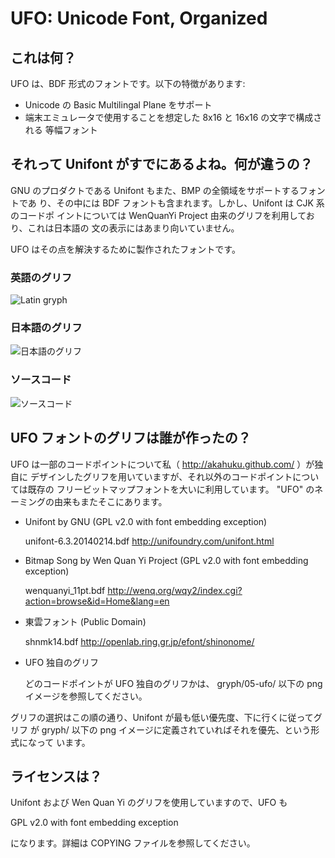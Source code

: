 # UFO: Unicode Font, Organized



## これは何？

UFO は、BDF 形式のフォントです。以下の特徴があります:

* Unicode の Basic Multilingal Plane をサポート
* 端末エミュレータで使用することを想定した 8x16 と 16x16 の文字で構成される
等幅フォント



## それって Unifont がすでにあるよね。何が違うの？

GNU のプロダクトである Unifont もまた、BMP の全領域をサポートするフォントであ
り、その中には BDF フォントも含まれます。しかし、Unifont は CJK 系のコードポ
イントについては WenQuanYi Project 由来のグリフを利用しており、これは日本語の
文の表示にはあまり向いていません。

UFO はその点を解決するために製作されたフォントです。

### 英語のグリフ

![Latin gryph](http://appsweets.net/ufo/latin.png "Latin gryph")

### 日本語のグリフ

![日本語のグリフ](http://appsweets.net/ufo/japanese.png "日本語のグリフ")

### ソースコード

![ソースコード](http://appsweets.net/ufo/source-code.png "ソースコード")



## UFO フォントのグリフは誰が作ったの？

UFO は一部のコードポイントについて私（ http://akahuku.github.com/ ）が独自に
デザインしたグリフを用いていますが、それ以外のコードポイントについては既存の
フリービットマップフォントを大いに利用しています。
"UFO" のネーミングの由来もまたそこにあります。

* Unifont by GNU (GPL v2.0 with font embedding exception)

  unifont-6.3.20140214.bdf
  http://unifoundry.com/unifont.html

* Bitmap Song by Wen Quan Yi Project (GPL v2.0 with font embedding exception)

  wenquanyi_11pt.bdf
  http://wenq.org/wqy2/index.cgi?action=browse&id=Home&lang=en

* 東雲フォント (Public Domain)

  shnmk14.bdf
  http://openlab.ring.gr.jp/efont/shinonome/

* UFO 独自のグリフ

  どのコードポイントが UFO 独自のグリフかは、
  gryph/05-ufo/ 以下の png イメージを参照してください。


グリフの選択はこの順の通り、Unifont が最も低い優先度、下に行くに従ってグリフ
が gryph/ 以下の png イメージに定義されていればそれを優先、という形式になって
います。



## ライセンスは？

Unifont および Wen Quan Yi のグリフを使用していますので、UFO も

  GPL v2.0 with font embedding exception

になります。詳細は COPYING ファイルを参照してください。
